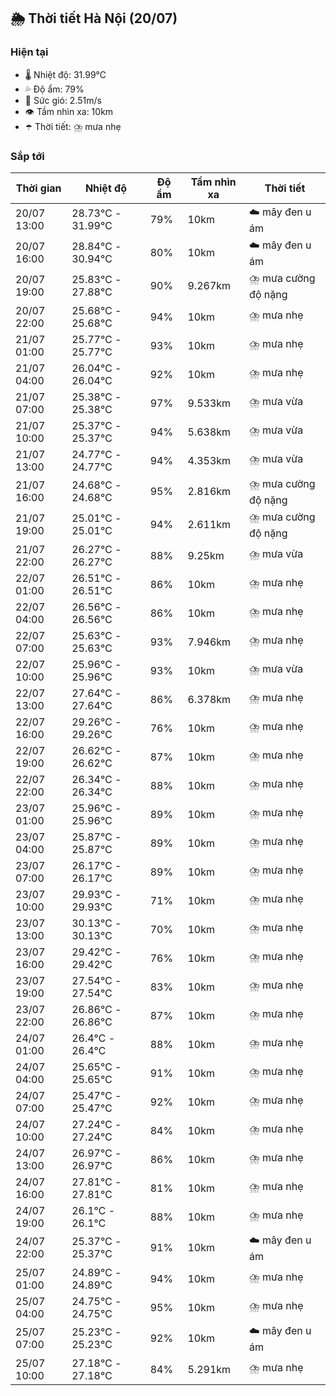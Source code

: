 ## 🌦️ Thời tiết Hà Nội (20/07)

### Hiện tại

- 🌡️ Nhiệt độ: 31.99℃
- 💦 Độ ẩm: 79%
- 💨 Sức gió: 2.51m/s
- 👁️ Tầm nhìn xa: 10km
- ☂️ Thời tiết: ⛈️ mưa nhẹ

### Sắp tới

| Thời gian | Nhiệt độ | Độ ẩm | Tầm nhìn xa | Thời tiết |
| --- | --- | --- | --- | --- |
| 20/07 13:00 | 28.73℃ - 31.99℃ | 79% | 10km | ☁️ mây đen u ám |
| 20/07 16:00 | 28.84℃ - 30.94℃ | 80% | 10km | ☁️ mây đen u ám |
| 20/07 19:00 | 25.83℃ - 27.88℃ | 90% | 9.267km | ⛈️ mưa cường độ nặng |
| 20/07 22:00 | 25.68℃ - 25.68℃ | 94% | 10km | ⛈️ mưa nhẹ |
| 21/07 01:00 | 25.77℃ - 25.77℃ | 93% | 10km | ⛈️ mưa nhẹ |
| 21/07 04:00 | 26.04℃ - 26.04℃ | 92% | 10km | ⛈️ mưa nhẹ |
| 21/07 07:00 | 25.38℃ - 25.38℃ | 97% | 9.533km | ⛈️ mưa vừa |
| 21/07 10:00 | 25.37℃ - 25.37℃ | 94% | 5.638km | ⛈️ mưa vừa |
| 21/07 13:00 | 24.77℃ - 24.77℃ | 94% | 4.353km | ⛈️ mưa vừa |
| 21/07 16:00 | 24.68℃ - 24.68℃ | 95% | 2.816km | ⛈️ mưa cường độ nặng |
| 21/07 19:00 | 25.01℃ - 25.01℃ | 94% | 2.611km | ⛈️ mưa cường độ nặng |
| 21/07 22:00 | 26.27℃ - 26.27℃ | 88% | 9.25km | ⛈️ mưa vừa |
| 22/07 01:00 | 26.51℃ - 26.51℃ | 86% | 10km | ⛈️ mưa nhẹ |
| 22/07 04:00 | 26.56℃ - 26.56℃ | 86% | 10km | ⛈️ mưa nhẹ |
| 22/07 07:00 | 25.63℃ - 25.63℃ | 93% | 7.946km | ⛈️ mưa nhẹ |
| 22/07 10:00 | 25.96℃ - 25.96℃ | 93% | 10km | ⛈️ mưa vừa |
| 22/07 13:00 | 27.64℃ - 27.64℃ | 86% | 6.378km | ⛈️ mưa nhẹ |
| 22/07 16:00 | 29.26℃ - 29.26℃ | 76% | 10km | ⛈️ mưa nhẹ |
| 22/07 19:00 | 26.62℃ - 26.62℃ | 87% | 10km | ⛈️ mưa nhẹ |
| 22/07 22:00 | 26.34℃ - 26.34℃ | 88% | 10km | ⛈️ mưa nhẹ |
| 23/07 01:00 | 25.96℃ - 25.96℃ | 89% | 10km | ⛈️ mưa nhẹ |
| 23/07 04:00 | 25.87℃ - 25.87℃ | 89% | 10km | ⛈️ mưa nhẹ |
| 23/07 07:00 | 26.17℃ - 26.17℃ | 89% | 10km | ⛈️ mưa nhẹ |
| 23/07 10:00 | 29.93℃ - 29.93℃ | 71% | 10km | ⛈️ mưa nhẹ |
| 23/07 13:00 | 30.13℃ - 30.13℃ | 70% | 10km | ⛈️ mưa nhẹ |
| 23/07 16:00 | 29.42℃ - 29.42℃ | 76% | 10km | ⛈️ mưa nhẹ |
| 23/07 19:00 | 27.54℃ - 27.54℃ | 83% | 10km | ⛈️ mưa nhẹ |
| 23/07 22:00 | 26.86℃ - 26.86℃ | 87% | 10km | ⛈️ mưa nhẹ |
| 24/07 01:00 | 26.4℃ - 26.4℃ | 88% | 10km | ⛈️ mưa nhẹ |
| 24/07 04:00 | 25.65℃ - 25.65℃ | 91% | 10km | ⛈️ mưa nhẹ |
| 24/07 07:00 | 25.47℃ - 25.47℃ | 92% | 10km | ⛈️ mưa nhẹ |
| 24/07 10:00 | 27.24℃ - 27.24℃ | 84% | 10km | ⛈️ mưa nhẹ |
| 24/07 13:00 | 26.97℃ - 26.97℃ | 86% | 10km | ⛈️ mưa nhẹ |
| 24/07 16:00 | 27.81℃ - 27.81℃ | 81% | 10km | ⛈️ mưa nhẹ |
| 24/07 19:00 | 26.1℃ - 26.1℃ | 88% | 10km | ⛈️ mưa nhẹ |
| 24/07 22:00 | 25.37℃ - 25.37℃ | 91% | 10km | ☁️ mây đen u ám |
| 25/07 01:00 | 24.89℃ - 24.89℃ | 94% | 10km | ⛈️ mưa nhẹ |
| 25/07 04:00 | 24.75℃ - 24.75℃ | 95% | 10km | ⛈️ mưa nhẹ |
| 25/07 07:00 | 25.23℃ - 25.23℃ | 92% | 10km | ☁️ mây đen u ám |
| 25/07 10:00 | 27.18℃ - 27.18℃ | 84% | 5.291km | ⛈️ mưa nhẹ |
